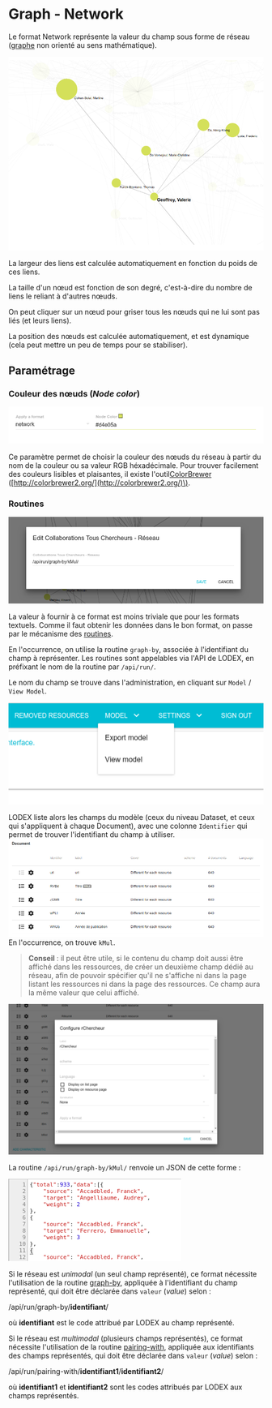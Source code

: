 # Graph - Network

Le format Network représente la valeur du champ sous forme de réseau \([graphe](https://fr.wikipedia.org/wiki/Théorie_des_graphes) non orienté au sens mathématique\).

![Exemple de Graph](/assets/FormatNetwork.png)

La largeur des liens est calculée automatiquement en fonction du poids de ces liens.

La taille d'un nœud est fonction de son degré, c'est-à-dire du nombre de liens le reliant à d'autres nœuds.

On peut cliquer sur un nœud pour griser tous les nœuds qui ne lui sont pas liés \(et leurs liens\).

La position des nœuds est calculée automatiquement, et est dynamique \(cela peut mettre un peu de temps pour se stabiliser\).

## Paramétrage

### Couleur des nœuds \(_Node color_\)

![Paramètre du format Graph: la couleur des nœuds](/assets/FormatNetworkParameters.png)

Ce paramètre permet de choisir la couleur des nœuds du réseau à partir du nom de la couleur ou sa valeur RGB héxadécimale. Pour trouver facilement des couleurs lisibles et plaisantes, il existe l'outil[ColorBrewer](http://colorbrewer2.org/) \([http://colorbrewer2.org/](http://colorbrewer2.org/)\).

### Routines

![Valeur pour le format Graph: une routine](/assets/FormatNetworkValue.png)

La valeur à fournir à ce format est moins triviale que pour les formats textuels. Comme il faut obtenir les données dans le bon format, on passe par le mécanisme des [routines](/Administration/Modèle/Routine/README.md).

En l'occurrence, on utilise la routine `graph-by`, associée à l'identifiant du champ à représenter. Les routines sont appelables via l'API de LODEX, en préfixant le nom de la routine par `/api/run/`.

Le nom du champ se trouve dans l'administration, en cliquant sur `Model` / `View Model`.

![Menu modèle de l&apos;administration](/assets/AdminModelView.png)

LODEX liste alors les champs du modèle \(ceux du niveau Dataset, et ceux qui s'appliquent à chaque Document\), avec une colonne `Identifier` qui permet de trouver l'identifiant du champ à utiliser.  
![Vue du modèle](/assets/AdminModelViewFields.png)  
En l'occurrence, on trouve `kMul`.

> **Conseil** : il peut être utile, si le contenu du champ doit aussi être affiché dans les ressources, de créer un deuxième champ dédié au réseau, afin de pouvoir spécifier qu'il ne s'affiche ni dans la page listant les ressources ni dans la page des ressources. Ce champ aura la même valeur que celui affiché.

![Paramètres d&apos;un champ](/assets/FormatNetworkFieldParameters.png)

La routine `/api/run/graph-by/kMul/` renvoie un JSON de cette forme :

![Ce que renvoie la routine](/assets/RoutineGraphByJson.png)

Si le réseau est _unimodal_ \(un seul champ représenté\), ce format nécessite l'utilisation de la routine [graph-by](/Configuration/routines/GraphBy.md), appliquée à l'identifiant du champ représenté, qui doit être déclarée dans `valeur` \(_value_\) selon :

/api/run/graph-by/**identifiant**/

où **identifiant** est le code attribué par LODEX au champ représenté.

Si le réseau est _multimodal_ \(plusieurs champs représentés\), ce format nécessite l'utilisation de la routine [pairing-with](/Configuration/routines/PairingWith.md), appliquée aux identifiants des champs représentés, qui doit être déclarée dans `valeur` \(_value_\) selon :

/api/run/pairing-with/**identifiant1**/**identifiant2**/

où **identifiant1** et **identifiant2** sont les codes attribués par LODEX aux champs représentés.

